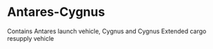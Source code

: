 # Antares-Cygnus
Contains Antares launch vehicle, Cygnus and Cygnus Extended cargo resupply vehicle
